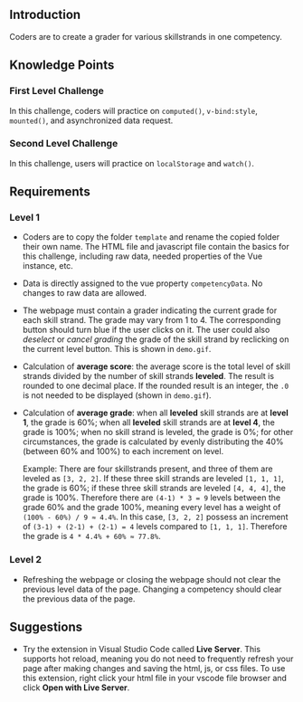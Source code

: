 ## Introduction
Coders are to create a grader for various skillstrands in one competency.

## Knowledge Points
### First Level Challenge
In this challenge, coders will practice on ```computed()```, ```v-bind:style```, ```mounted()```, and asynchronized data request.

### Second Level Challenge
In this challenge, users will practice on ```localStorage``` and ```watch()```.

## Requirements
### Level 1
- Coders are to copy the folder ```template``` and rename the copied folder their own name. The HTML file and javascript file contain the basics for this challenge, including raw data, needed properties of the Vue instance, etc.
- Data is directly assigned to the vue property ```competencyData```. No changes to raw data are allowed.
- The webpage must contain a grader indicating the current grade for each skill strand. The grade may vary from 1 to 4. The corresponding button should turn blue if the user clicks on it. The user could also *deselect* or *cancel grading* the grade of the skill strand by reclicking on the current level button. This is shown in ```demo.gif```.
- Calculation of **average score**: the average score is the total level of skill strands divided by the number of skill strands **leveled**. The result is rounded to one decimal place. If the rounded result is an integer, the ```.0``` is not needed to be displayed (shown in ```demo.gif```).
- Calculation of **average grade**: when all **leveled** skill strands are at **level 1**, the grade is 60%; when all **leveled** skill strands are at **level 4**, the grade is 100%; when no skill strand is leveled, the grade is 0%; for other circumstances, the grade is calculated by evenly distributing the 40% (between 60% and 100%) to each increment on level.

  Example: There are four skillstrands present, and three of them are leveled as ```[3, 2, 2]```. If these three skill strands are leveled ```[1, 1, 1]```, the grade is 60%; if these three skill strands are leveled ```[4, 4, 4]```, the grade is 100%. Therefore there are ```(4-1) * 3 = 9``` levels between the grade 60% and the grade 100%, meaning every level has a weight of ```(100% - 60%) / 9 ≈ 4.4%```. In this case, ```[3, 2, 2]``` possess an increment of ```(3-1) + (2-1) + (2-1) = 4``` levels compared to ```[1, 1, 1]```. Therefore the grade is ```4 * 4.4% + 60% ≈ 77.8%```.

### Level 2
- Refreshing the webpage or closing the webpage should not clear the previous level data of the page. Changing a competency should clear the previous data of the page.

## Suggestions
- Try the extension in Visual Studio Code called **Live Server**. This supports hot reload, meaning you do not need to frequently refresh your page after making changes and saving the html, js, or css files. To use this extension, right click your html file in your vscode file browser and click **Open with Live Server**.

